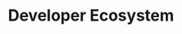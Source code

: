 ---
title: Developer Ecosystem
featured: true
images:
  - /uploads/develoeprecosystemdotcom.png
permalink: https://developerecosystem.com
private: true
---